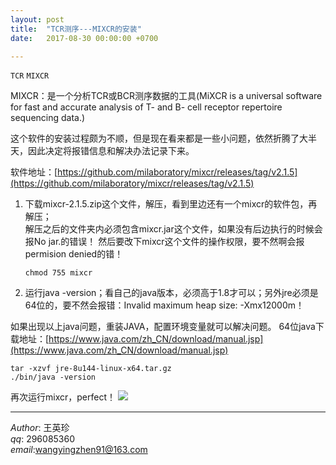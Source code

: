 ```yaml
---
layout: post  
title:  "TCR测序---MIXCR的安装"  
date:   2017-08-30 00:00:00 +0700  

---
```


`TCR` `MIXCR` 
 
MIXCR：是一个分析TCR或BCR测序数据的工具(MiXCR is a universal software for fast and accurate analysis of T- and B- cell receptor repertoire sequencing data.)

这个软件的安装过程颇为不顺，但是现在看来都是一些小问题，依然折腾了大半天，因此决定将报错信息和解决办法记录下来。   

软件地址：[https://github.com/milaboratory/mixcr/releases/tag/v2.1.5](https://github.com/milaboratory/mixcr/releases/tag/v2.1.5)  


1. 下载mixcr-2.1.5.zip这个文件，解压，看到里边还有一个mixcr的软件包，再解压；    
解压之后的文件夹内必须包含mixcr.jar这个文件，如果没有后边执行的时候会报No jar.的错误！
然后要改下mixcr这个文件的操作权限，要不然啊会报permision denied的错！

	`chmod 755 mixcr`
2. 运行java -version；看自己的java版本，必须高于1.8才可以；另外jre必须是64位的，要不然会报错：Invalid maximum heap size: -Xmx12000m！

如果出现以上java问题，重装JAVA，配置环境变量就可以解决问题。
64位java下载地址：[https://www.java.com/zh_CN/download/manual.jsp](https://www.java.com/zh_CN/download/manual.jsp)  

    tar -xzvf jre-8u144-linux-x64.tar.gz
	./bin/java -version
	

 再次运行mixcr，perfect！
![](http://note.youdao.com/yws/api/personal/file/BCA516572DF44867A70CD30A744DFA86?method=download&shareKey=2832b84850a976536baa89daf2a716b0)




















-------------
*Author*: 王英珍   
*qq*: 296085360  
*email*:wangyingzhen91@163.com  